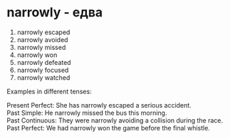 # narrowly - едва

1. narrowly escaped  
2. narrowly avoided  
3. narrowly missed  
4. narrowly won  
5. narrowly defeated  
6. narrowly focused  
7. narrowly watched  

Examples in different tenses:

Present Perfect: She has narrowly escaped a serious accident.  
Past Simple: He narrowly missed the bus this morning.  
Past Continuous: They were narrowly avoiding a collision during the race.  
Past Perfect: We had narrowly won the game before the final whistle.
